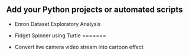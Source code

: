## Add your Python projects or automated scripts 
- Enron Dataset Exploratory Analysis

- Fidget Spinner using Turtle
=======
- Convert live camera video stream into cartoon effect

